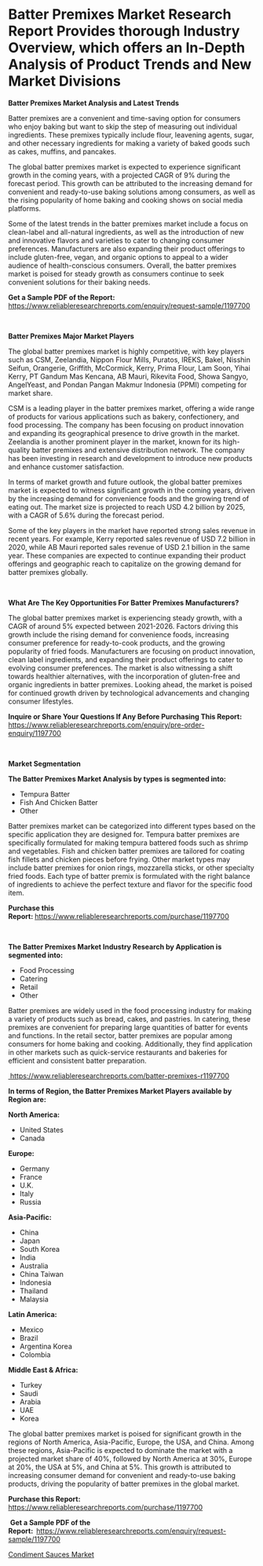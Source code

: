<p><h1>Batter Premixes Market Research Report Provides thorough Industry Overview, which offers an In-Depth Analysis of Product Trends and New Market Divisions</h1></p><p><strong>Batter Premixes Market Analysis and Latest Trends</strong></p>
<p><p>Batter premixes are a convenient and time-saving option for consumers who enjoy baking but want to skip the step of measuring out individual ingredients. These premixes typically include flour, leavening agents, sugar, and other necessary ingredients for making a variety of baked goods such as cakes, muffins, and pancakes.</p><p>The global batter premixes market is expected to experience significant growth in the coming years, with a projected CAGR of 9% during the forecast period. This growth can be attributed to the increasing demand for convenient and ready-to-use baking solutions among consumers, as well as the rising popularity of home baking and cooking shows on social media platforms.</p><p>Some of the latest trends in the batter premixes market include a focus on clean-label and all-natural ingredients, as well as the introduction of new and innovative flavors and varieties to cater to changing consumer preferences. Manufacturers are also expanding their product offerings to include gluten-free, vegan, and organic options to appeal to a wider audience of health-conscious consumers. Overall, the batter premixes market is poised for steady growth as consumers continue to seek convenient solutions for their baking needs.</p></p>
<p><strong>Get a Sample PDF of the Report:&nbsp;</strong> <a href="https://www.reliableresearchreports.com/enquiry/request-sample/1197700">https://www.reliableresearchreports.com/enquiry/request-sample/1197700</a></p>
<p>&nbsp;</p>
<p><strong>Batter Premixes Major Market Players</strong></p>
<p><p>The global batter premixes market is highly competitive, with key players such as CSM, Zeelandia, Nippon Flour Mills, Puratos, IREKS, Bakel, Nisshin Seifun, Orangerie, Griffith, McCormick, Kerry, Prima Flour, Lam Soon, Yihai Kerry, PT Gandum Mas Kencana, AB Mauri, Rikevita Food, Showa Sangyo, AngelYeast, and Pondan Pangan Makmur Indonesia (PPMI) competing for market share.</p><p>CSM is a leading player in the batter premixes market, offering a wide range of products for various applications such as bakery, confectionery, and food processing. The company has been focusing on product innovation and expanding its geographical presence to drive growth in the market. Zeelandia is another prominent player in the market, known for its high-quality batter premixes and extensive distribution network. The company has been investing in research and development to introduce new products and enhance customer satisfaction.</p><p>In terms of market growth and future outlook, the global batter premixes market is expected to witness significant growth in the coming years, driven by the increasing demand for convenience foods and the growing trend of eating out. The market size is projected to reach USD 4.2 billion by 2025, with a CAGR of 5.6% during the forecast period.</p><p>Some of the key players in the market have reported strong sales revenue in recent years. For example, Kerry reported sales revenue of USD 7.2 billion in 2020, while AB Mauri reported sales revenue of USD 2.1 billion in the same year. These companies are expected to continue expanding their product offerings and geographic reach to capitalize on the growing demand for batter premixes globally.</p></p>
<p>&nbsp;</p>
<p><strong>What Are The Key Opportunities For Batter Premixes Manufacturers?</strong></p>
<p><p>The global batter premixes market is experiencing steady growth, with a CAGR of around 5% expected between 2021-2026. Factors driving this growth include the rising demand for convenience foods, increasing consumer preference for ready-to-cook products, and the growing popularity of fried foods. Manufacturers are focusing on product innovation, clean label ingredients, and expanding their product offerings to cater to evolving consumer preferences. The market is also witnessing a shift towards healthier alternatives, with the incorporation of gluten-free and organic ingredients in batter premixes. Looking ahead, the market is poised for continued growth driven by technological advancements and changing consumer lifestyles.</p></p>
<p><strong>Inquire or Share Your Questions If Any Before Purchasing This Report:</strong> <a href="https://www.reliableresearchreports.com/enquiry/pre-order-enquiry/1197700">https://www.reliableresearchreports.com/enquiry/pre-order-enquiry/1197700</a></p>
<p>&nbsp;</p>
<p><strong>Market Segmentation</strong></p>
<p><strong>The Batter Premixes Market Analysis by types is segmented into:</strong></p>
<p><ul><li>Tempura Batter</li><li>Fish And Chicken Batter</li><li>Other</li></ul></p>
<p><p>Batter premixes market can be categorized into different types based on the specific application they are designed for. Tempura batter premixes are specifically formulated for making tempura battered foods such as shrimp and vegetables. Fish and chicken batter premixes are tailored for coating fish fillets and chicken pieces before frying. Other market types may include batter premixes for onion rings, mozzarella sticks, or other specialty fried foods. Each type of batter premix is formulated with the right balance of ingredients to achieve the perfect texture and flavor for the specific food item.</p></p>
<p><strong>Purchase this Report:&nbsp;</strong><a href="https://www.reliableresearchreports.com/purchase/1197700">https://www.reliableresearchreports.com/purchase/1197700</a></p>
<p>&nbsp;</p>
<p><strong>The Batter Premixes Market Industry Research by Application is segmented into:</strong></p>
<p><ul><li>Food Processing</li><li>Catering</li><li>Retail</li><li>Other</li></ul></p>
<p><p>Batter premixes are widely used in the food processing industry for making a variety of products such as bread, cakes, and pastries. In catering, these premixes are convenient for preparing large quantities of batter for events and functions. In the retail sector, batter premixes are popular among consumers for home baking and cooking. Additionally, they find application in other markets such as quick-service restaurants and bakeries for efficient and consistent batter preparation.</p></p>
<p><a href="https://www.reliableresearchreports.com/batter-premixes-r1197700">&nbsp;https://www.reliableresearchreports.com/batter-premixes-r1197700</a></p>
<p><strong>In terms of Region, the Batter Premixes Market Players available by Region are:</strong></p>
<p>
    <p> <strong> North America: </strong>
        <ul>
            <li>United States</li>
            <li>Canada</li>
        </ul>
        </p> 
    <p> <strong> Europe: </strong>
        <ul>
            <li>Germany</li>
            <li>France</li>
            <li>U.K.</li>
            <li>Italy</li>
            <li>Russia</li>
        </ul>
        </p> 
    <p> <strong> Asia-Pacific: </strong>
        <ul>
            <li>China</li>
            <li>Japan</li>
            <li>South Korea</li>
            <li>India</li>
            <li>Australia</li>
            <li>China Taiwan</li>
            <li>Indonesia</li>
            <li>Thailand</li>
            <li>Malaysia</li>
        </ul>
        </p> 
    <p> <strong> Latin America: </strong>
        <ul>
            <li>Mexico</li>
            <li>Brazil</li>
            <li>Argentina Korea</li>
            <li>Colombia</li>
        </ul>
        </p> 
    <p> <strong> Middle East & Africa: </strong>
        <ul>
            <li>Turkey</li>
            <li>Saudi</li>
            <li>Arabia</li>
            <li>UAE</li>
            <li>Korea</li>
        </ul>
    </p>
    </p>
<p><p>The global batter premixes market is poised for significant growth in the regions of North America, Asia-Pacific, Europe, the USA, and China. Among these regions, Asia-Pacific is expected to dominate the market with a projected market share of 40%, followed by North America at 30%, Europe at 20%, the USA at 5%, and China at 5%. This growth is attributed to increasing consumer demand for convenient and ready-to-use baking products, driving the popularity of batter premixes in the global market.</p></p>
<p><strong>Purchase this Report: </strong><a href="https://www.reliableresearchreports.com/purchase/1197700">https://www.reliableresearchreports.com/purchase/1197700</a></p>
<p>&nbsp;<strong>Get a Sample PDF of the Report:&nbsp;&nbsp;</strong><a href="https://www.reliableresearchreports.com/enquiry/request-sample/1197700">https://www.reliableresearchreports.com/enquiry/request-sample/1197700</a></p>
<p><strong></strong></p>
<p><p><a href="https://github.com/gamblestampleyjenny50m5sl6/Market-Research-Report-List-2/blob/main/condiment-sauces-market.md">Condiment Sauces Market</a></p></p>